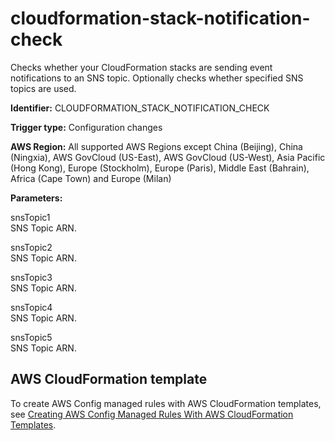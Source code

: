 # cloudformation\-stack\-notification\-check<a name="cloudformation-stack-notification-check"></a>

Checks whether your CloudFormation stacks are sending event notifications to an SNS topic\. Optionally checks whether specified SNS topics are used\.

**Identifier:** CLOUDFORMATION\_STACK\_NOTIFICATION\_CHECK

**Trigger type:** Configuration changes

**AWS Region:** All supported AWS Regions except China \(Beijing\), China \(Ningxia\), AWS GovCloud \(US\-East\), AWS GovCloud \(US\-West\), Asia Pacific \(Hong Kong\), Europe \(Stockholm\), Europe \(Paris\), Middle East \(Bahrain\), Africa \(Cape Town\) and Europe \(Milan\)

**Parameters:**

snsTopic1   
SNS Topic ARN\. 

snsTopic2   
SNS Topic ARN\. 

snsTopic3   
 SNS Topic ARN\. 

snsTopic4   
SNS Topic ARN\. 

snsTopic5   
SNS Topic ARN\. 

## AWS CloudFormation template<a name="w24aac11c29c17c41c15"></a>

To create AWS Config managed rules with AWS CloudFormation templates, see [Creating AWS Config Managed Rules With AWS CloudFormation Templates](aws-config-managed-rules-cloudformation-templates.md)\.